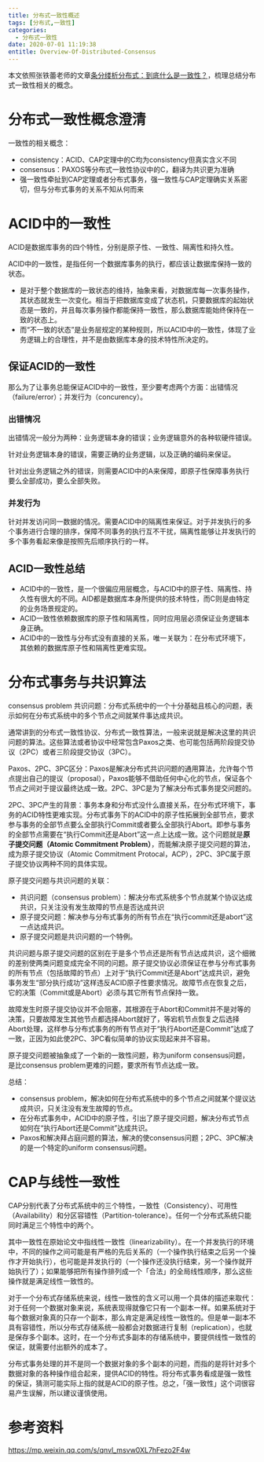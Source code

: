 ```yaml
---
title: 分布式一致性概述
tags: [分布式,一致性]
categories:
  - 分布式一致性
date: 2020-07-01 11:19:38
entitle: Overview-Of-Distributed-Consensus
---
```


本文依照张铁蕾老师的文章[条分缕析分布式：到底什么是一致性？](https://mp.weixin.qq.com/s/qnvl_msvw0XL7hFezo2F4w)，梳理总结分布式一致性相关的概念。

<!--more-->

# 分布式一致性概念澄清

一致性的相关概念：
* consistency：ACID、CAP定理中的C均为consistency但真实含义不同
* consensus：PAXOS等分布式一致性协议中的C，翻译为共识更为准确
* 强一致性牵扯到CAP定理或者分布式事务，强一致性与CAP定理确实关系密切，但与分布式事务的关系不知从何而来


# ACID中的一致性

ACID是数据库事务的四个特性，分别是原子性、一致性、隔离性和持久性。

ACID中的一致性，是指任何一个数据库事务的执行，都应该让数据库保持一致的状态。

* 是对于整个数据库的一致状态的维持，抽象来看，对数据库每一次事务操作，其状态就发生一次变化。相当于把数据库变成了状态机，只要数据库的起始状态是一致的，并且每次事务操作都能保持一致性，那么数据库能始终保持在一致的状态上。
* 而“不一致的状态”是业务层规定的某种规则，所以ACID中的一致性，体现了业务逻辑上的合理性，并不是由数据库本身的技术特性所决定的。

## 保证ACID的一致性

那么为了让事务总能保证ACID中的一致性，至少要考虑两个方面：出错情况（failure/error）；并发行为（concurency）。

### 出错情况

出错情况一般分为两种：业务逻辑本身的错误；业务逻辑意外的各种软硬件错误。

针对业务逻辑本身的错误，需要正确的业务逻辑，以及正确的编码来保证。

针对出业务逻辑之外的错误，则需要ACID中的A来保障，即原子性保障事务执行要么全部成功，要么全部失败。

### 并发行为

针对并发访问同一数据的情况。需要ACID中的隔离性来保证。对于并发执行的多个事务进行合理的排序，保障不同事务的执行互不干扰，隔离性能够让并发执行的多个事务看起来像是按照先后顺序执行的一样。

## ACID一致性总结

* ACID中的一致性，是一个很偏应用层概念，与ACID中的原子性、隔离性、持久性有很大的不同。AID都是数据库本身所提供的技术特性，而C则是由特定的业务场景规定的。
* ACID一致性依赖数据库的原子性和隔离性，同时应用层必须保证业务逻辑本身正确。
* ACID中的一致性与分布式没有直接的关系，唯一关联为：在分布式环境下，其依赖的数据库原子性和隔离性更难实现。

# 分布式事务与共识算法

consensus problem 共识问题：分布式系统中的一个十分基础且核心的问题，表示如何在分布式系统中的多个节点之间就某件事达成共识。

通常讲到的分布式一致性协议、分布式一致性算法，一般来说就是解决这里的共识问题的算法。这些算法或者协议中经常包含Paxos之类、也可能包括两阶段提交协议（2PC）或者三阶段提交协议（3PC）。

Paxos、2PC、3PC区分：Paxos是解决分布式共识问题的通用算法，允许每个节点提出自己的提议（proposal），Paxos能够不借助任何中心化的节点，保证各个节点之间对于提议最终达成一致。2PC、3PC是为了解决分布式事务提交问题的。

2PC、3PC产生的背景：事务本身和分布式没什么直接关系，在分布式环境下，事务的ACID特性更难实现。分布式事务下的ACID中的原子性拓展到全部节点，要求参与事务的全部节点要么全部执行Commit或者要么全部执行Abort。即参与事务的全部节点需要在“执行Commit还是Abort”这一点上达成一致。这个问题就是**原子提交问题（Atomic Commitment Problem）**，而能解决原子提交问题的算法，成为原子提交协议（Atomic Commitment Protocal，ACP），2PC、3PC属于原子提交协议两种不同的具体实现。

原子提交问题与共识问题的关联：

* 共识问题（consensus problem）：解决分布式系统多个节点就某个协议达成共识，只关注没有发生故障的节点是否达成共识
* 原子提交问题：解决参与分布式事务的所有节点在“执行commit还是abort”这一点达成共识。
* 原子提交问题是共识问题的一个特例。

共识问题与原子提交问题的区别在于是多个节点还是所有节点达成共识，这个细微的差别使两类问题变成完全不同的问题。原子提交协议必须保证在参与分布式事务的所有节点（包括故障的节点）上对于“执行Commit还是Abort”达成共识，避免事务发生“部分执行成功”这样违反ACID原子性要求情况。故障节点在恢复之后，它的决策（Commit或是Abort）必须与其它所有节点保持一致。

故障发生时原子提交协议并不会阻塞，其根源在于Abort和Commit并不是对等的决策，只要故障发生其他节点都选择Abort就好了，等宕机节点恢复之后选择Abort处理，这样参与分布式事务的所有节点对于“执行Abort还是Commit”达成了一致，正因为如此使2PC、3PC看似简单的协议实现起来并不容易。

原子提交问题被抽象成了一个新的一致性问题，称为uniform consensus问题，是比consensus problem更难的问题，要求所有节点达成一致。

总结：
* consensus problem，解决如何在分布式系统中的多个节点之间就某个提议达成共识，只关注没有发生故障的节点。
* 在分布式事务中，ACID中的原子性，引出了原子提交问题，解决分布式节点如何在“执行Abort还是Commit”达成共识。
* Paxos和解决拜占庭问题的算法，解决的使consensus问题；2PC、3PC解决的是一个特定的uniform consensus问题。


# CAP与线性一致性

CAP分别代表了分布式系统中的三个特性，一致性（Consistency）、可用性（Availability）和分区容错性（Partition-tolerance）。任何一个分布式系统只能同时满足三个特性中的两个。

其中一致性在原始论文中指线性一致性（linearizability）。在一个并发执行的环境中，不同的操作之间可能是有严格的先后关系的（一个操作执行结束之后另一个操作才开始执行），也可能是并发执行的（一个操作还没执行结束，另一个操作就开始执行了）；如果能够把所有操作排列成一个「合法」的全局线性顺序，那么这些操作就是满足线性一致性的。

对于一个分布式存储系统来说，线性一致性的含义可以用一个具体的描述来取代：对于任何一个数据对象来说，系统表现得就像它只有一个副本一样。如果系统对于每个数据对象真的只存一个副本，那么肯定是满足线性一致性的。但是单一副本不具有容错性，所以分布式存储系统一般都会对数据进行复制（replication），也就是保存多个副本。这时，在一个分布式多副本的存储系统中，要提供线性一致性的保证，就需要付出额外的成本了。

分布式事务处理的并不是同一个数据对象的多个副本的问题，而指的是将针对多个数据对象的各种操作组合起来，提供ACID的特性。将分布式事务看成是强一致性的保证，猜测可能实际上指的就是ACID的原子性。总之，「强一致性」这个词很容易产生误解，所以建议谨慎使用。

# 参考资料

<https://mp.weixin.qq.com/s/qnvl_msvw0XL7hFezo2F4w>
